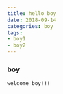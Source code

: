 ```yaml
---
title: hello boy
date: 2018-09-14
categories: boy
tags:
- boy1
- boy2
---
```


### boy

```
welcome boy!!!
```
